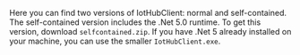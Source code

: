 Here you can find two versions of IotHubClient: normal and self-contained. The self-contained version includes the .Net 5.0 runtime. To get this version, download `selfcontained.zip`. If you have .Net 5 already installed on your machine, you can use the smaller `IotHubClient.exe`.